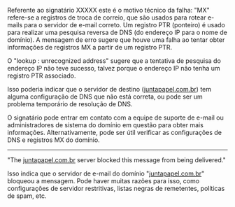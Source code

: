Referente ao signatário XXXXX este é o motivo técnico da falha: "MX" refere-se a registros de troca de correio, que são usados para rotear e-mails para o servidor de e-mail correto. Um registro PTR (ponteiro) é usado para realizar uma pesquisa reversa de DNS (do endereço IP para o nome de domínio). A mensagem de erro sugere que houve uma falha ao tentar obter informações de registros MX a partir de um registro PTR.

  

O "lookup <nil>: unrecognized address" sugere que a tentativa de pesquisa do endereço IP não teve sucesso, talvez porque o endereço IP não tenha um registro PTR associado.

  

Isso poderia indicar que o servidor de destino ([juntapapel.com.br](http://juntapapel.com.br/)) tem alguma configuração de DNS que não está correta, ou pode ser um problema temporário de resolução de DNS.

  

O signatário pode entrar em contato com a equipe de suporte de e-mail ou administradores de sistema do domínio em questão para obter mais informações. Alternativamente, pode ser útil verificar as configurações de DNS e registros MX do domínio.

  

---

  

"The [juntapapel.com.br](http://juntapapel.com.br/) server blocked this message from being delivered."

Isso indica que o servidor de e-mail do domínio "[juntapapel.com.br](http://juntapapel.com.br/)" bloqueou a mensagem. Pode haver muitas razões para isso, como configurações de servidor restritivas, listas negras de remetentes, políticas de spam, etc.